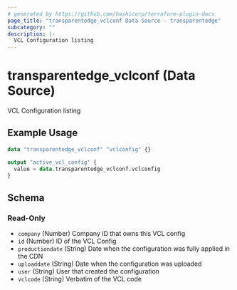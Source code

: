 ```yaml
---
# generated by https://github.com/hashicorp/terraform-plugin-docs
page_title: "transparentedge_vclconf Data Source - transparentedge"
subcategory: ""
description: |-
  VCL Configuration listing
---
```


# transparentedge_vclconf (Data Source)

VCL Configuration listing

## Example Usage

```terraform
data "transparentedge_vclconf" "vclconfig" {}

output "active_vcl_config" {
  value = data.transparentedge_vclconf.vclconfig
}
```

<!-- schema generated by tfplugindocs -->
## Schema

### Read-Only

- `company` (Number) Company ID that owns this VCL config
- `id` (Number) ID of the VCL Config
- `productiondate` (String) Date when the configuration was fully applied in the CDN
- `uploaddate` (String) Date when the configuration was uploaded
- `user` (String) User that created the configuration
- `vclcode` (String) Verbatim of the VCL code


